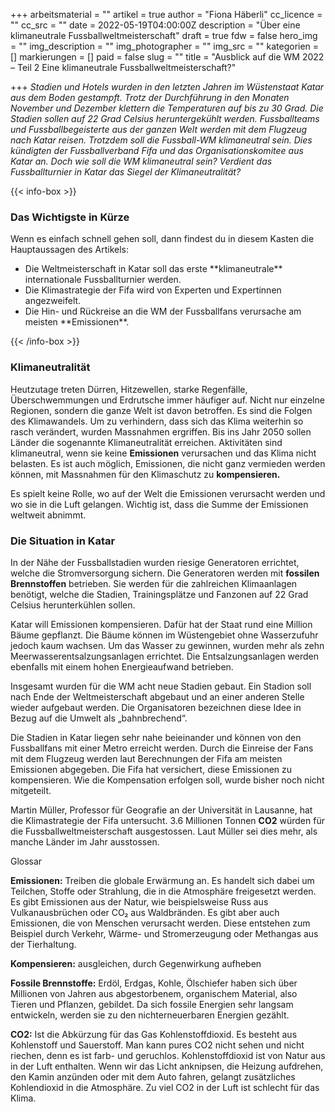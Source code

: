 +++
arbeitsmaterial = ""
artikel = true
author = "Fiona Häberli"
cc_licence = ""
cc_src = ""
date = 2022-05-19T04:00:00Z
description = "Über eine klimaneutrale Fussballweltmeisterschaft"
draft = true
fdw = false
hero_img = ""
img_description = ""
img_photographer = ""
img_src = ""
kategorien = []
markierungen = []
paid = false
slug = ""
title = "Ausblick auf die WM 2022 – Teil 2 Eine klimaneutrale Fussballweltmeisterschaft?"

+++
_Stadien und Hotels wurden in den letzten Jahren im Wüstenstaat Katar aus dem Boden gestampft. Trotz der Durchführung in den Monaten November und Dezember klettern die Temperaturen auf bis zu 30 Grad. Die Stadien sollen auf 22 Grad Celsius heruntergekühlt werden. Fussballteams und Fussballbegeisterte aus der ganzen Welt werden mit dem Flugzeug nach Katar reisen. Trotzdem soll die Fussball-WM klimaneutral sein. Dies kündigten der Fussballverband Fifa und das Organisationskomitee aus Katar an. Doch wie soll die WM klimaneutral sein? Verdient das Fussballturnier in Katar das Siegel der Klimaneutralität?_

{{< info-box >}} <h3>Das Wichtigste in Kürze</h3>

<p>Wenn es einfach schnell gehen soll, dann findest du in diesem Kasten die Hauptaussagen des Artikels:</p>

<ul>

<li>Die Weltmeisterschaft in Katar soll das erste **klimaneutrale** internationale Fussballturnier werden.</li>

<li>Die Klimastrategie der Fifa wird von Experten und Expertinnen angezweifelt.</li>

<li>Die Hin- und Rückreise an die WM der Fussballfans verursache am meisten **Emissionen**.</li>

</ul> {{< /info-box >}}

### Klimaneutralität

Heutzutage treten Dürren, Hitzewellen, starke Regenfälle, Überschwemmungen und Erdrutsche immer häufiger auf. Nicht nur einzelne Regionen, sondern die ganze Welt ist davon betroffen. Es sind die Folgen des Klimawandels. Um zu verhindern, dass sich das Klima weiterhin so rasch verändert, wurden Massnahmen ergriffen. Bis ins Jahr 2050 sollen Länder die sogenannte Klimaneutralität erreichen. Aktivitäten sind klimaneutral, wenn sie keine **Emissionen** verursachen und das Klima nicht belasten. Es ist auch möglich, Emissionen, die nicht ganz vermieden werden können, mit Massnahmen für den Klimaschutz zu **kompensieren.**

Es spielt keine Rolle, wo auf der Welt die Emissionen verursacht werden und wo sie in die Luft gelangen. Wichtig ist, dass die Summe der Emissionen weltweit abnimmt.

### Die Situation in Katar

In der Nähe der Fussballstadien wurden riesige Generatoren errichtet, welche die Stromversorgung sichern. Die Generatoren werden mit **fossilen Brennstoffen** betrieben. Sie werden für die zahlreichen Klimaanlagen benötigt, welche die Stadien, Trainingsplätze und Fanzonen auf 22 Grad Celsius herunterkühlen sollen.

Katar will Emissionen kompensieren. Dafür hat der Staat rund eine Million Bäume gepflanzt. Die Bäume können im Wüstengebiet ohne Wasserzufuhr jedoch kaum wachsen. Um das Wasser zu gewinnen, wurden mehr als zehn Meerwasserentsalzungsanlagen errichtet. Die Entsalzungsanlagen werden ebenfalls mit einem hohen Energieaufwand betrieben.

Insgesamt wurden für die WM acht neue Stadien gebaut. Ein Stadion soll nach Ende der Weltmeisterschaft abgebaut und an einer anderen Stelle wieder aufgebaut werden. Die Organisatoren bezeichnen diese Idee in Bezug auf die Umwelt als „bahnbrechend“.

Die Stadien in Katar liegen sehr nahe beieinander und können von den Fussballfans mit einer Metro erreicht werden. Durch die Einreise der Fans mit dem Flugzeug werden laut Berechnungen der Fifa am meisten Emissionen abgegeben. Die Fifa hat versichert, diese Emissionen zu kompensieren. Wie die Kompensation erfolgen soll, wurde bisher noch nicht mitgeteilt.

Martin Müller, Professor für Geografie an der Universität in Lausanne, hat die Klimastrategie der Fifa untersucht. 3.6 Millionen Tonnen **CO2** würden für die Fussballweltmeisterschaft ausgestossen. Laut Müller sei dies mehr, als manche Länder im Jahr ausstossen.

Glossar

**Emissionen:** Treiben die globale Erwärmung an. Es handelt sich dabei um Teilchen, Stoffe oder Strahlung, die in die Atmosphäre freigesetzt werden. Es gibt Emissionen aus der Natur, wie beispielsweise Russ aus Vulkanausbrüchen oder CO₂ aus Waldbränden. Es gibt aber auch Emissionen, die von Menschen verursacht werden. Diese entstehen zum Beispiel durch Verkehr, Wärme- und Stromerzeugung oder Methangas aus der Tierhaltung.

**Kompensieren:** ausgleichen, durch Gegenwirkung aufheben

**Fossile Brennstoffe:** Erdöl, Erdgas, Kohle, Ölschiefer haben sich über Millionen von Jahren aus abgestorbenem, organischem Material, also Tieren und Pflanzen, gebildet. Da sich fossile Energien sehr langsam entwickeln, werden sie zu den nichterneuerbaren Energien gezählt.

**CO2:** Ist die Abkürzung für das Gas Kohlenstoffdioxid. Es besteht aus Kohlenstoff und Sauerstoff. Man kann pures CO2 nicht sehen und nicht riechen, denn es ist farb- und geruchlos. Kohlenstoffdioxid ist von Natur aus in der Luft enthalten. Wenn wir das Licht anknipsen, die Heizung aufdrehen, den Kamin anzünden oder mit dem Auto fahren, gelangt zusätzliches Kohlendioxid in die Atmosphäre. Zu viel CO2 in der Luft ist schlecht für das Klima.